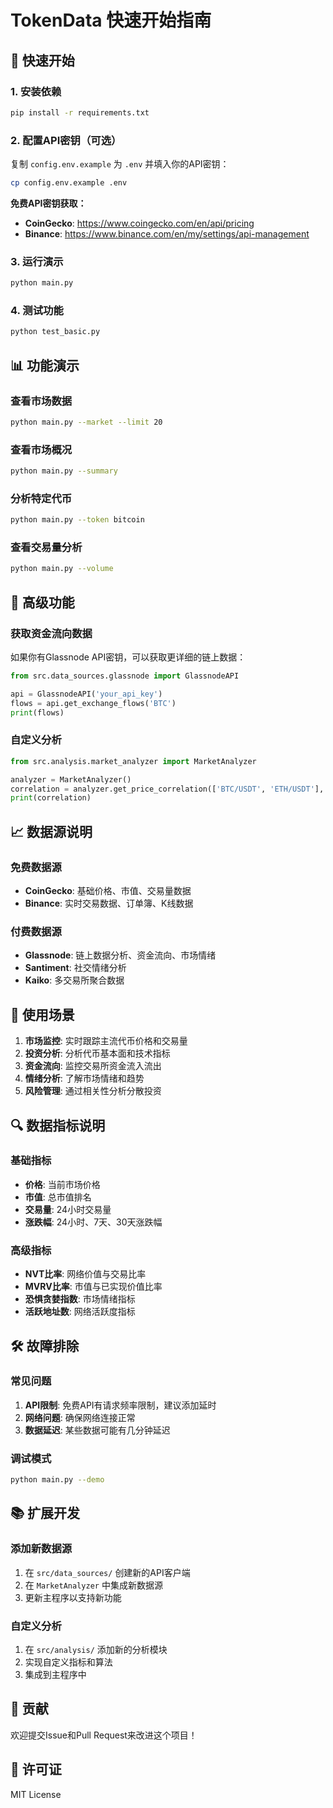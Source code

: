# TokenData 快速开始指南

## 🚀 快速开始

### 1. 安装依赖
```bash
pip install -r requirements.txt
```

### 2. 配置API密钥（可选）
复制 `config.env.example` 为 `.env` 并填入你的API密钥：
```bash
cp config.env.example .env
```

**免费API密钥获取：**
- **CoinGecko**: https://www.coingecko.com/en/api/pricing
- **Binance**: https://www.binance.com/en/my/settings/api-management

### 3. 运行演示
```bash
python main.py
```

### 4. 测试功能
```bash
python test_basic.py
```

## 📊 功能演示

### 查看市场数据
```bash
python main.py --market --limit 20
```

### 查看市场概况
```bash
python main.py --summary
```

### 分析特定代币
```bash
python main.py --token bitcoin
```

### 查看交易量分析
```bash
python main.py --volume
```

## 🔧 高级功能

### 获取资金流向数据
如果你有Glassnode API密钥，可以获取更详细的链上数据：

```python
from src.data_sources.glassnode import GlassnodeAPI

api = GlassnodeAPI('your_api_key')
flows = api.get_exchange_flows('BTC')
print(flows)
```

### 自定义分析
```python
from src.analysis.market_analyzer import MarketAnalyzer

analyzer = MarketAnalyzer()
correlation = analyzer.get_price_correlation(['BTC/USDT', 'ETH/USDT'], days=30)
print(correlation)
```

## 📈 数据源说明

### 免费数据源
- **CoinGecko**: 基础价格、市值、交易量数据
- **Binance**: 实时交易数据、订单簿、K线数据

### 付费数据源
- **Glassnode**: 链上数据分析、资金流向、市场情绪
- **Santiment**: 社交情绪分析
- **Kaiko**: 多交易所聚合数据

## 🎯 使用场景

1. **市场监控**: 实时跟踪主流代币价格和交易量
2. **投资分析**: 分析代币基本面和技术指标
3. **资金流向**: 监控交易所资金流入流出
4. **情绪分析**: 了解市场情绪和趋势
5. **风险管理**: 通过相关性分析分散投资

## 🔍 数据指标说明

### 基础指标
- **价格**: 当前市场价格
- **市值**: 总市值排名
- **交易量**: 24小时交易量
- **涨跌幅**: 24小时、7天、30天涨跌幅

### 高级指标
- **NVT比率**: 网络价值与交易比率
- **MVRV比率**: 市值与已实现价值比率
- **恐惧贪婪指数**: 市场情绪指标
- **活跃地址数**: 网络活跃度指标

## 🛠️ 故障排除

### 常见问题

1. **API限制**: 免费API有请求频率限制，建议添加延时
2. **网络问题**: 确保网络连接正常
3. **数据延迟**: 某些数据可能有几分钟延迟

### 调试模式
```bash
python main.py --demo
```

## 📚 扩展开发

### 添加新数据源
1. 在 `src/data_sources/` 创建新的API客户端
2. 在 `MarketAnalyzer` 中集成新数据源
3. 更新主程序以支持新功能

### 自定义分析
1. 在 `src/analysis/` 添加新的分析模块
2. 实现自定义指标和算法
3. 集成到主程序中

## 🤝 贡献

欢迎提交Issue和Pull Request来改进这个项目！

## 📄 许可证

MIT License
